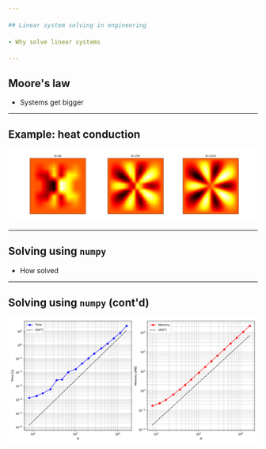 ```yaml
---

## Linear system solving in engineering

- Why solve linear systems

---
```


## Moore's law

- Systems get bigger

---

## Example: heat conduction

![Heat conduction](/images/Flower.png)

---

## Solving using `numpy`

- How solved

---

## Solving using `numpy` (cont'd)

![Numpy](/images/Direct_scaling.png)